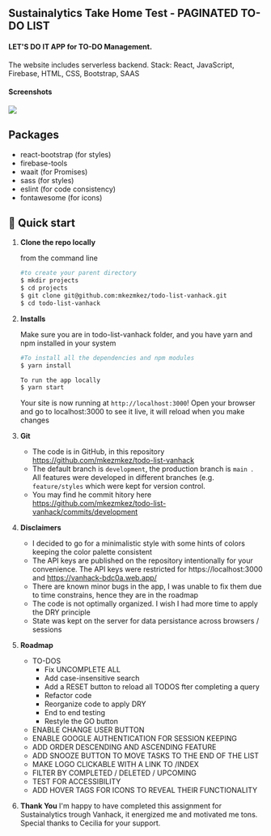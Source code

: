 
## Sustainalytics Take Home Test - PAGINATED TO-DO LIST

#### LET'S DO IT APP for TO-DO Management. 
The website includes serverless backend.
Stack: React, JavaScript, Firebase, HTML, CSS, Bootstrap, SAAS

#### Screenshots
<img src="https://i.imgur.com/bxiB1Fo.png">

## Packages 
- react-bootstrap (for styles)
- firebase-tools
- waait (for Promises)
- sass (for styles)
- eslint (for code consistency)
- fontawesome (for icons)

## 🚀 Quick start

1.  **Clone the repo locally**

    from the command line
    ```sh
    #to create your parent directory
    $ mkdir projects
    $ cd projects
    $ git clone git@github.com:mkezmkez/todo-list-vanhack.git
    $ cd todo-list-vanhack
    ```

2.  **Installs**

    Make sure you are in todo-list-vanhack folder, and you have yarn and npm installed in your system

    
    ```sh
    #To install all the dependencies and npm modules
    $ yarn install
    ```
    
    
    ```sh
    To run the app locally    
    $ yarn start
    ```
    
    Your site is now running at `http://localhost:3000`! Open your browser and go to localhost:3000 to see it live, it will reload when you make changes
    

3.  **Git**
    - The code is in GitHub, in this repository https://github.com/mkezmkez/todo-list-vanhack
    - The default branch is ```development```, the production branch is ```main ```. All features were developed in different branches (e.g.  ```feature/styles``` which were kept for version control.
    - You may find he commit hitory here https://github.com/mkezmkez/todo-list-vanhack/commits/development

4.  **Disclaimers**
    - I decided to go for a minimalistic style with some hints of colors keeping the color palette consistent
    - The API keys are published on the repository intentionally for your convenience. The API keys were restricted for https://localhost:3000 and https://vanhack-bdc0a.web.app/
    - There are known minor bugs in the app, I was unable to fix them due to time constrains, hence they are in the roadmap
    - The code is not optimally organized. I wish I had more time to apply the DRY principle
    - State was kept on the server for data persistance across browsers / sessions

5.  **Roadmap**
    - TO-DOS
      - Fix UNCOMPLETE ALL
      - Add case-insensitive search
      - Add a RESET button to reload all TODOS fter completing a query
      - Refactor code
      - Reorganize code to apply DRY
      - End to end testing
      - Restyle the GO button
    - ENABLE CHANGE USER BUTTON
    - ENABLE GOOGLE AUTHENTICATION FOR SESSION KEEPING
    - ADD ORDER DESCENDING AND ASCENDING FEATURE
    - ADD SNOOZE BUTTON TO MOVE TASKS TO THE END OF THE LIST
    - MAKE LOGO CLICKABLE WITH A LINK TO /INDEX
    - FILTER BY COMPLETED / DELETED / UPCOMING
    - TEST FOR ACCESSIBILITY
    - ADD HOVER TAGS FOR ICONS TO REVEAL THEIR FUNCTIONALITY

6.  **Thank You**
    I'm happy to have completed this assignment for Sustainalytics trough Vanhack, it energized me and motivated me tons.
    Special thanks to Cecilia for your support.

    
